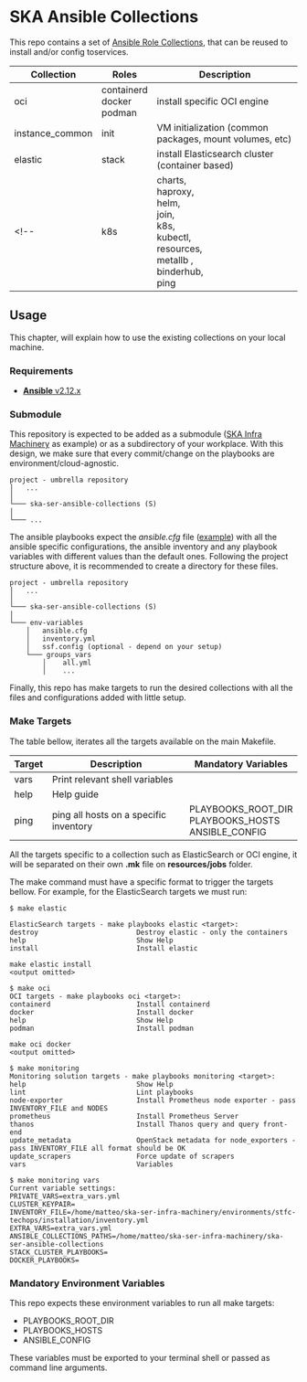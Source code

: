 # SKA Ansible Collections

This repo contains a set of [Ansible Role Collections](https://docs.ansible.com/ansible/latest/user_guide/collections_using.html), that can be reused to install and/or config toservices.


| Collection            | Roles                                 | Description                                               |
| --------------------- | --------------------------------------| ----------------------------------------------------------|
| oci                   | containerd <br> docker <br> podman    | install specific OCI engine                               |
| instance_common       | init                                  | VM initialization (common packages, mount volumes, etc)   |
| elastic               | stack                                 | install Elasticsearch cluster (container based)           |
<!-- | k8s           | charts, <br> haproxy, <br> helm, <br> join, <br> k8s, <br> kubectl, <br> resources, <br> metallb ,<br> binderhub, <br> ping | default SKA helm charts <br> haproxy Kubernetes LoadBalancer <br> helm client <br> join node to HA cluster <br> Kubernetes packages <br> Kubernetes client <br> Create Namespaces and Apply Limits and Quotas <br> Load balancer for kubernetes <br> Service to share Jupyter notebooks in the cloud <br> Ping service to test ingress | -->

## Usage

This chapter, will explain how to use the existing collections on your local machine.

### Requirements

* [**Ansible** v2.12.x](https://docs.ansible.com/ansible/latest/installation_guide/intro_installation.html)

### Submodule

This repository is expected to be added as a submodule ([SKA Infra Machinery](https://gitlab.com/ska-telescope/sdi/ska-ser-infra-machinery)
as example) or as a subdirectory of your workplace. With this design, we make sure that every commit/change on the
playbooks are environment/cloud-agnostic.


```
project - umbrella repository
│   ...  
│
└─── ska-ser-ansible-collections (S)
│   
└─── ...
```

The ansible playbooks expect the *ansible.cfg* file ([example](https://gitlab.com/ska-telescope/sdi/ska-ser-infra-machinery/-/blob/e2531bfb5a4bc8600e29b2c2c00b024fcadb0794/environments/stfc-techops/installation/ansible.cfg)) 
with all the ansible specific configurations, the ansible inventory and any playbook 
variables with different values than the default ones. 
Following the project structure above, it is recommended to create a directory for these files.

```
project - umbrella repository
│   ...  
│
└─── ska-ser-ansible-collections (S)
│   
└─── env-variables
    │   ansible.cfg
    │   inventory.yml
    │   ssf.config (optional - depend on your setup)
    └─── groups_vars
        │    all.yml
        │    ...
```

Finally, this repo has make targets to run the desired collections with all the files and configurations added with
little setup.
### Make Targets

The table bellow, iterates all the targets available on the main Makefile. 

| Target | Description                            | Mandatory Variables                                         |
|--------|----------------------------------------|-------------------------------------------------------------|
| vars   | Print relevant shell variables         |                                                             |
| help   | Help guide                             |                                                             |
| ping   | ping all hosts on a specific inventory | PLAYBOOKS_ROOT_DIR <br> PLAYBOOKS_HOSTS <br> ANSIBLE_CONFIG |

All the targets specific to a collection such as ElasticSearch or OCI engine, 
it will be separated on their own **.mk** file on **resources/jobs** folder.

The make command must have a specific format to trigger the targets bellow.
For example, for the ElasticSearch targets we must run:

```
$ make elastic

ElasticSearch targets - make playbooks elastic <target>:
destroy                        Destroy elastic - only the containers
help                           Show Help
install                        Install elastic

make elastic install
<output omitted>

```

```
$ make oci
OCI targets - make playbooks oci <target>:
containerd                     Install containerd
docker                         Install docker
help                           Show Help
podman                         Install podman

make oci docker
<output omitted>

```

```
$ make monitoring
Monitoring solution targets - make playbooks monitoring <target>:
help                           Show Help
lint                           Lint playbooks
node-exporter                  Install Prometheus node exporter - pass INVENTORY_FILE and NODES
prometheus                     Install Prometheus Server
thanos                         Install Thanos query and query front-end
update_metadata                OpenStack metadata for node_exporters - pass INVENTORY_FILE all format should be OK
update_scrapers                Force update of scrapers
vars                           Variables

$ make monitoring vars
Current variable settings:
PRIVATE_VARS=extra_vars.yml
CLUSTER_KEYPAIR=
INVENTORY_FILE=/home/matteo/ska-ser-infra-machinery/environments/stfc-techops/installation/inventory.yml 
EXTRA_VARS=extra_vars.yml
ANSIBLE_COLLECTIONS_PATHS=/home/matteo/ska-ser-infra-machinery/ska-ser-ansible-collections
STACK_CLUSTER_PLAYBOOKS=
DOCKER_PLAYBOOKS=

```

### Mandatory Environment Variables

This repo expects these environment variables to run all make targets:
* PLAYBOOKS_ROOT_DIR
* PLAYBOOKS_HOSTS
* ANSIBLE_CONFIG

These variables must be exported to your terminal shell or passed as 
command line arguments.
